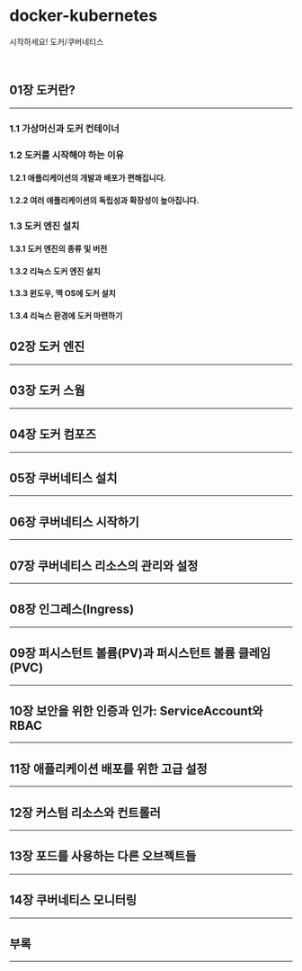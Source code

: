 # docker-kubernetes
시작하세요! 도커/쿠버네티스

<br/>

## 01장 도커란?
---
### 1.1 가상머신과 도커 컨테이너
### 1.2 도커를 시작해야 하는 이유
#### 1.2.1 애플리케이션의 개발과 배포가 편해집니다.
#### 1.2.2 여러 애플리케이션의 독립성과 확장성이 높아집니다.
### 1.3 도커 엔진 설치
#### 1.3.1 도커 엔진의 종류 및 버전
#### 1.3.2 리눅스 도커 엔진 설치
#### 1.3.3 윈도우, 맥 OS에 도커 설치
#### 1.3.4 리눅스 환경에 도커 마련하기

## 02장 도커 엔진
---

## 03장 도커 스웜
---

## 04장 도커 컴포즈
---

## 05장 쿠버네티스 설치
---

## 06장 쿠버네티스 시작하기
---

## 07장 쿠버네티스 리소스의 관리와 설정
---

## 08장 인그레스(Ingress)
---

## 09장 퍼시스턴트 볼륨(PV)과 퍼시스턴트 볼륨 클레임(PVC)
---

## 10장 보안을 위한 인증과 인가: ServiceAccount와 RBAC
---

## 11장 애플리케이션 배포를 위한 고급 설정
---

## 12장 커스텀 리소스와 컨트롤러
---

## 13장 포드를 사용하는 다른 오브젝트들
---

## 14장 쿠버네티스 모니터링
---

## 부록
---

